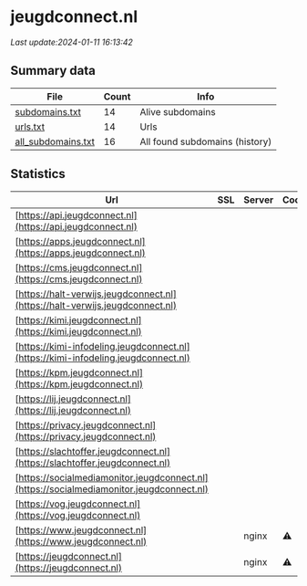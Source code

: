 # jeugdconnect.nl
*Last update:2024-01-11 16:13:42*
## Summary data
| File       | Count | Info |
|------------|-------|------|
|[subdomains.txt](/data/jeugdconnect/subdomains.txt)|14|Alive subdomains|
|[urls.txt](/data/jeugdconnect/urls.txt)|14|Urls|
|[all_subdomains.txt](/data/jeugdconnect/all_subdomains.txt)|16|All found subdomains (history)|
## Statistics
| Url | SSL | Server | Cookie | HSTS | CSP | XFO | XXP | RP | Tech |
|------------|-------|------|------|------|------|------|------|------|------|
|[https://api.jeugdconnect.nl](https://api.jeugdconnect.nl)| | | | | | | |:white_check_mark: | |Bootstrap HSTS Nginx| |
|[https://apps.jeugdconnect.nl](https://apps.jeugdconnect.nl)| | | | | | | |:white_check_mark: | |Bootstrap HSTS Nginx| |
|[https://cms.jeugdconnect.nl](https://cms.jeugdconnect.nl)| | | | | | | |:white_check_mark: | |Bootstrap HSTS Nginx| |
|[https://halt-verwijs.jeugdconnect.nl](https://halt-verwijs.jeugdconnect.nl)| | | | | | | |:white_check_mark: | |Bootstrap HSTS Nginx| |
|[https://kimi.jeugdconnect.nl](https://kimi.jeugdconnect.nl)| | | | | | | |:white_check_mark: | |Bootstrap HSTS Nginx| |
|[https://kimi-infodeling.jeugdconnect.nl](https://kimi-infodeling.jeugdconnect.nl)| | | | | | | |:white_check_mark: | |Bootstrap HSTS Nginx| |
|[https://kpm.jeugdconnect.nl](https://kpm.jeugdconnect.nl)| | | | | | | |:white_check_mark: | |Bootstrap HSTS Nginx| |
|[https://lij.jeugdconnect.nl](https://lij.jeugdconnect.nl)| | | | | | | |:white_check_mark: | |Bootstrap HSTS Nginx| |
|[https://privacy.jeugdconnect.nl](https://privacy.jeugdconnect.nl)| | | | | | | |:white_check_mark: | |Bootstrap HSTS Nginx| |
|[https://slachtoffer.jeugdconnect.nl](https://slachtoffer.jeugdconnect.nl)| | | | | | | |:white_check_mark: | |Bootstrap HSTS Nginx| |
|[https://socialmediamonitor.jeugdconnect.nl](https://socialmediamonitor.jeugdconnect.nl)| | | | | | | |:white_check_mark: | |Bootstrap HSTS Nginx| |
|[https://vog.jeugdconnect.nl](https://vog.jeugdconnect.nl)| | | | | | | |:white_check_mark: | |Bootstrap HSTS Nginx| |
|[https://www.jeugdconnect.nl](https://www.jeugdconnect.nl)| |nginx|:warning: |:white_check_mark: | | |:white_check_mark: | | |:white_check_mark: | |HSTS Nginx| |
|[https://jeugdconnect.nl](https://jeugdconnect.nl)| |nginx|:warning: |:white_check_mark: | | |:white_check_mark: | | |:white_check_mark: | |AngularJS HSTS Nginx| |